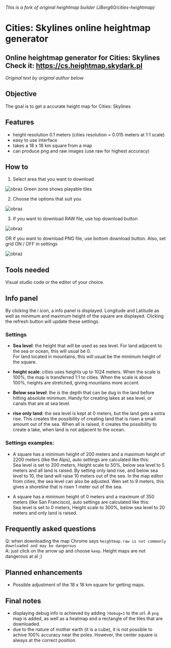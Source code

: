 *This is a fork of original heightmap builder (JBerg60/cities-heightmap)*

# Cities: Skylines online heightmap generator
Online heightmap generator for Cities: Skylines
**Check it: https://cs.heightmap.skydark.pl**
 ---
 
 
*Original text by original author below*
## Objective
The goal is to get a accurate height map for Cities: Skylines

## Features
- height resolution 0.1 meters (cities resolution = 0.015 meters at 1:1 scale)
- easy to use interface
- takes a 18 x 18 km square from a map
- can produce png and raw images (use raw for highest accuracy)

## How to
1. Select area that you want to download

![obraz](https://user-images.githubusercontent.com/30871217/123680703-4ebaa880-d849-11eb-8b74-b254e91ef44d.png)
Green zone shows playable tiles


2. Choose the options that suit you 
 
![obraz](https://user-images.githubusercontent.com/30871217/123449129-aa7ffa00-d5db-11eb-9eb5-f2395dc4f173.png)

3. If you want to download RAW file, use top download button

![obraz](https://user-images.githubusercontent.com/30871217/123448452-380f1a00-d5db-11eb-9a9d-776d61c75d67.png)

OR if you want to download PNG file, use bottom download button. Also, set grid ON / OFF in settings

![obraz](https://user-images.githubusercontent.com/30871217/123448562-5543e880-d5db-11eb-89ed-17043a40460b.png)


## Tools needed
Visual studio code or the editor of your choice.

## Info panel
By clicking the i icon, a info panel is displayed. Longitude and Latitude as well as minimum and maximum height of the square are displayed. Clicking the refresh button will update these settings.

### Settings
- **Sea level**: the height that will be used as sea level. For land adjacent to the sea or ocean, this will usual be 0.  
For land located in mountains, this will usual be the minimum height of the square.

- **height scale**: cities uses heights up to 1024 meters. When the scale is 100%, the map is transferred 1:1 to cities. When the scale is above 100%, heights are stretched, giving mountains more accent. 

- **Below sea level**: the is the depth that can be dug in the land before hitting absolute minimum. Handy for creating lakes at sea level, or canals that are at sea level.

- **rise only land**: the sea level is kept at 0 meters, but the land gets a extra rise. This creates the possibility of creating land that is risen a small amount out of the sea. When all is raised, it creates the possibility to create a lake, when land is not adjacent to the ocean. 

### Settings examples:
- A square has a minimum height of 200 meters and a maximum height of 2200 meters (like the Alps), auto settings are calculated like this:  
Sea level is set to 200 meters, Height scale to 50%, below sea level to 5 meters and all land is raised.
By setting only land rise, and below sea level to 10, the land will raise 10 meters out of the sea. In the map editor from cities, the sea level can also be adjusted. Wen set to 9 meters, this gives a shoreline that is risen 1 meter out of the sea.

- A square has a minimum height of 0 meters and a maximum of 350 meters (like San Francisco), auto settings are calculated like this:  
Sea level is set to 0 meters, Height scale to 300%, below sea level to 20 meters and only land is raised.


## Frequently asked questions
Q: when downloading the map Chrome says ```heightmap.raw is not commonly downloaded and may be dangerous```  
A: just click on the arrow up and choose ```keep```. Height maps are not dangerous at al ;)

## Planned enhancements
- Possible adjustment of the 18 x 18 km square for getting maps.


## Final notes
- displaying debug info is achieved by adding ```?debug=1``` to the url. A ```png``` map is added, as well as a heatmap and a rectangle of the tiles that are downloaded.
- due to the nature of mother earth (it is a cube), it is not possible to achive 100%  accuracy near the poles. However, the center square is always at the correct position.

